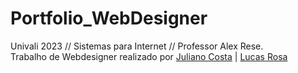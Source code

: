# Portfolio_WebDesigner
Univali 2023 // Sistemas para Internet // Professor Alex Rese. <br>
Trabalho de Webdesigner realizado por <a href="https://github.com/JulianoCiawax">Juliano Costa</a> | <a href="https://github.com/Lucasrrsc">Lucas Rosa</a>


